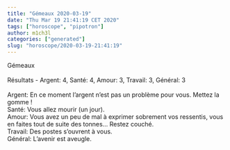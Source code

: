 ```yaml
---
title: "Gémeaux 2020-03-19"
date: "Thu Mar 19 21:41:19 CET 2020"
tags: ["horoscope", "pipotron"]
author: m1ch3l
categories: ["generated"]
slug: "horoscope/2020-03-19-21:41:19"
---
```


Gémeaux<br>
<br>
Résultats - Argent: 4, Santé: 4, Amour: 3, Travail: 3, Général: 3<br>
<br>
Argent:  En ce moment l’argent n’est pas un problème pour vous. Mettez la gomme !<br>
Santé:   Vous allez mourir (un jour). <br>
Amour:   Vous avez un peu de mal à exprimer sobrement vos ressentis, vous en faites tout de suite des tonnes... Restez couché.<br>
Travail: Des postes s’ouvrent à vous. <br>
Général: L’avenir est aveugle.<br>
